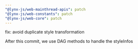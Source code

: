 ```yaml
---
"@lynx-js/web-mainthread-apis": patch
"@lynx-js/web-constants": patch
"@lynx-js/web-core": patch
---
```


fix: avoid duplicate style transformation

After this commit, we use DAG methods to handle the styleInfos
